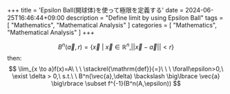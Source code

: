 +++
title = 'Epsilon Ball(開球体)を使って極限を定義する'
date = 2024-06-25T16:46:44+09:00
description = "Define limit by using Epsilon Ball"
tags = [
  "Mathematics",
  "Mathematical Analysis"
]
categories = [
  "Mathematics",
  "Mathematical Analysis"
]
+++

$$
B^n(\vec{a},r) = \Big\lbrace \vec{x}\ |\ \vec{x} \in \mathbb{R}^n, ||\vec{x} - \vec{a}|| < r\Big\rbrace
$$
then:
$$
    \lim_{x \to a}f(x)=A\ \ \ \stackrel{\mathrm{def}}{=}\ \ \  \forall\epsilon>0,\  \exist \delta > 0,\ s.t.\  \ B^n(\vec{a},\delta) \backslash \big\lbrace \vec{a} \big\rbrace \subset f^{-1}(B^n(A,\epsilon))
$$